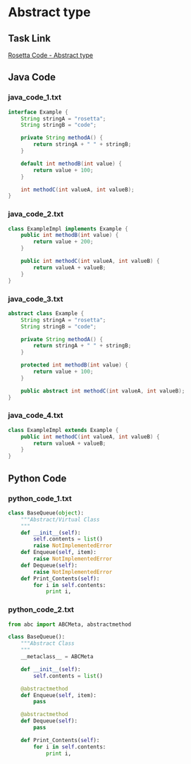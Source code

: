 # Abstract type

## Task Link
[Rosetta Code - Abstract type](https://rosettacode.org/wiki/Abstract_type)

## Java Code
### java_code_1.txt
```java
interface Example {
    String stringA = "rosetta";
    String stringB = "code";

    private String methodA() {
        return stringA + " " + stringB;
    }

    default int methodB(int value) {
        return value + 100;
    }

    int methodC(int valueA, int valueB);
}

```

### java_code_2.txt
```java
class ExampleImpl implements Example {
    public int methodB(int value) {
        return value + 200;
    }

    public int methodC(int valueA, int valueB) {
        return valueA + valueB;
    }
}

```

### java_code_3.txt
```java
abstract class Example {
    String stringA = "rosetta";
    String stringB = "code";

    private String methodA() {
        return stringA + " " + stringB;
    }

    protected int methodB(int value) {
        return value + 100;
    }

    public abstract int methodC(int valueA, int valueB);
}

```

### java_code_4.txt
```java
class ExampleImpl extends Example {
    public int methodC(int valueA, int valueB) {
        return valueA + valueB;
    }
}

```

## Python Code
### python_code_1.txt
```python
class BaseQueue(object):
    """Abstract/Virtual Class 
    """
    def __init__(self):
        self.contents = list()
        raise NotImplementedError
    def Enqueue(self, item):
        raise NotImplementedError
    def Dequeue(self):
        raise NotImplementedError
    def Print_Contents(self):
        for i in self.contents:
            print i,

```

### python_code_2.txt
```python
from abc import ABCMeta, abstractmethod

class BaseQueue():
    """Abstract Class 
    """
    __metaclass__ = ABCMeta

    def __init__(self):
        self.contents = list()

    @abstractmethod
    def Enqueue(self, item):
        pass

    @abstractmethod
    def Dequeue(self):
        pass

    def Print_Contents(self):
        for i in self.contents:
            print i,

```

